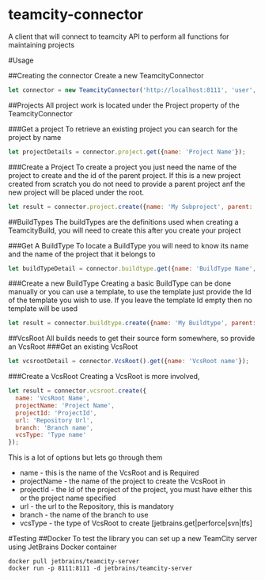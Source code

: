 # teamcity-connector
A client that will connect to teamcity API to perform all functions for maintaining projects 

#Usage

##Creating the connector
Create a new TeamcityConnector
``` javascript
let connector = new TeamcityConnector('http://localhost:8111', 'user', 'password');
```

##Projects
All project work is located under the Project property of the TeamcityConnector

###Get a project
To retrieve an existing project you can search for the project by name
``` javascript
let projectDetails = connector.project.get({name: 'Project Name'});
```

###Create a Project
To create a project you just need the name of the project to create and the id of the parent project. If this is a new 
project created from scratch you do not need to provide a parent project anf the new project will be placed under the root.
``` javascript
let result = connector.project.create({name: 'My Subproject', parent: 'Parent Project Name'});
```


##BuildTypes
The buildTypes are the definitions used when creating a TeamcityBuild, you will need to create this after you create your project

###Get A BuildType
To locate a BuildType you will need to know its name and the name of the project that it belongs to 
``` javascript
let buildTypeDetail = connector.buildtype.get({name: 'BuildType Name', parent: 'Project Name'});
```

###Create a new BuildType
Creating a basic BuildType can be done manually or you can use a template, to use the template just provide the
Id of the template you wish to use.  If you leave the template Id empty then no template will be used
``` javascript
let result = connector.buildtype.create({name: 'My Buildtype', parent: 'Project Name', template: 'TemplateId'});
```


##VcsRoot
All builds needs to get their source form somewhere, so provide an VcsRoot
###Get an existing VcsRoot
``` javascript
let vcsrootDetail = connector.VcsRoot().get({name: 'VcsRoot name'});
```

###Create a VcsRoot
Creating a VcsRoot is more involved, 
``` javascript
let result = connector.vcsroot.create({
  name: 'VcsRoot Name',
  projectName: 'Project Name',
  projectId: 'ProjectId',
  url: 'Repository Url',
  branch: 'Branch name',
  vcsType: 'Type name'    
});
```

This is a lot of options but lets go through them
* name - this is the name of the VcsRoot and is Required
* projectName - the name of the project to create the VcsRoot in
* projectId - the Id of the project of the project, you must have either this or the project name specified
* url - the url to the Repository, this is mandatory
* branch - the name of the branch to use
* vcsType - the type of VcsRoot to create [jetbrains.get|perforce|svn|tfs] 


#Testing
##Docker
To test the library you can set up a new TeamCity server using JetBrains Docker container
```
docker pull jetbrains/teamcity-server
docker run -p 8111:8111 -d jetbrains/teamcity-server
```
